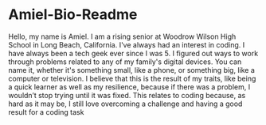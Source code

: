 # Amiel-Bio-Readme
Hello, my name is Amiel. I am a rising senior at Woodrow Wilson High School in Long Beach, California. I've always had an interest in coding. I have always been a tech geek ever since I was 5. I figured out ways to work through problems related to any of my family's digital devices. You can name it, whether it's something small, like a phone, or something big, like a computer or television. I believe that this is the result of my traits, like being a quick learner as well as my resilience, because if there was a problem, I wouldn’t stop trying until it was fixed. This relates to coding because, as hard as it may be, I still love overcoming a challenge and having a good result for a coding task
